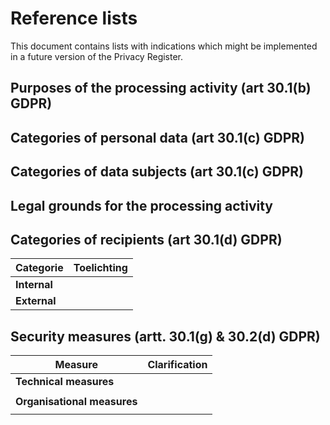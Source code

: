 # Reference lists

This document contains lists with indications which might be implemented in a future version of the Privacy Register.

## Purposes of the processing activity (art 30.1(b) GDPR)

## Categories of personal data (art 30.1(c) GDPR)

## Categories of data subjects (art 30.1(c) GDPR)

## Legal grounds for the processing activity

## Categories of recipients (art 30.1(d) GDPR)
| Categorie | Toelichting |
| ------------- | ------------- |
| **Internal**|  |
| **External**|  |

## Security measures (artt. 30.1(g) & 30.2(d) GDPR)
| Measure | Clarification |
| ------------- | ------------- |
| **Technical measures** |  |
|||
| **Organisational measures** |  |
|||